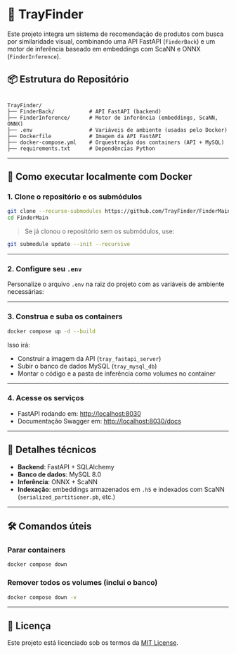# 🧠 TrayFinder

Este projeto integra um sistema de recomendação de produtos com busca por similaridade visual, combinando uma API FastAPI (`FinderBack`) e um motor de inferência baseado em embeddings com ScaNN e ONNX (`FinderInference`).

## 📦 Estrutura do Repositório

```

TrayFinder/
├── FinderBack/           # API FastAPI (backend)
├── FinderInference/      # Motor de inferência (embeddings, ScaNN, ONNX)
├── .env                  # Variáveis de ambiente (usadas pelo Docker)
├── Dockerfile            # Imagem da API FastAPI
├── docker-compose.yml    # Orquestração dos containers (API + MySQL)
├── requirements.txt      # Dependências Python

````

---

## 🚀 Como executar localmente com Docker

### 1. Clone o repositório e os submódulos

```bash
git clone --recurse-submodules https://github.com/TrayFinder/FinderMain.git
cd FinderMain
````

> Se já clonou o repositório sem os submódulos, use:

```bash
git submodule update --init --recursive
```

---

### 2. Configure seu `.env`

Personalize o arquivo `.env` na raiz do projeto com as variáveis de ambiente necessárias:

---

### 3. Construa e suba os containers

```bash
docker compose up -d --build
```

Isso irá:

* Construir a imagem da API (`tray_fastapi_server`)
* Subir o banco de dados MySQL (`tray_mysql_db`)
* Montar o código e a pasta de inferência como volumes no container

---

### 4. Acesse os serviços

* FastAPI rodando em: [http://localhost:8030](http://localhost:8030)
* Documentação Swagger em: [http://localhost:8030/docs](http://localhost:8030/docs)

---

## 🧠 Detalhes técnicos

* **Backend**: FastAPI + SQLAlchemy
* **Banco de dados**: MySQL 8.0
* **Inferência**: ONNX + ScaNN
* **Indexação**: embeddings armazenados em `.h5` e indexados com ScaNN (`serialized_partitioner.pb`, etc.)

---

## 🛠️ Comandos úteis

### Parar containers

```bash
docker compose down
```

### Remover todos os volumes (inclui o banco)

```bash
docker compose down -v
```
---

## 📄 Licença

Este projeto está licenciado sob os termos da [MIT License](LICENSE).
